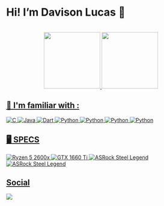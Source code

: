 # Hi! I’m Davison Lucas 🖖
<br/>

<div align="center">
  <a href="https://github.com/DLucMv">
  <img height="150em" src="https://github-readme-stats.vercel.app/api?username=DLucMv&show_icons=true&theme=transparent"/>
  <img height="150em" src="https://github-readme-stats.vercel.app/api/top-langs/?username=DLucMv&layout=compact&theme=transparent"/>
</div>

## 🚀 I'm familiar with : 
<div style="display: inline_block">
  <img align="center "alt="C" src="https://img.shields.io/badge/C-00599C?style=for-the-badge&logo=c&logoColor=white"/>
  <img align="center "alt="Java" src="https://img.shields.io/badge/Java-ED8B00?style=for-the-badge&logo=java&logoColor=white"/>
  <img align="center "alt="Dart" src="https://img.shields.io/badge/Dart-0175C2?style=for-the-badge&logo=dart&logoColor=white"/>
  <img align="center "alt="Python" src="https://img.shields.io/badge/Python-3776AB?style=for-the-badge&logo=python&logoColor=white"/>
  <img align="center "alt="Python" src="https://img.shields.io/badge/MySQL-00000F?style=for-the-badge&logo=mysql&logoColor=white"/>
  <img align="center "alt="Python" src="https://img.shields.io/badge/Spring-6DB33F?style=for-the-badge&logo=spring&logoColor=white"/>
  <img align="center "alt="Python" src="https://img.shields.io/badge/Flutter-02569B?style=for-the-badge&logo=flutter&logoColor=white"/>
</div>
  
## 🖥️ SPECS
<div style="display: inline_block">
  <img align="center "alt="Ryzen 5 2600x" src="https://badgen.net/badge/AMD/Ryzen 5 2600x/red?icon=AMD"/>
  <img align="center "alt="GTX 1660 Ti" src="https://badgen.net/badge/NVIDIA/GTX 1660 Ti | ROG Strix/green?icon="/>
  <img align="center "alt="ASRock Steel Legend" src="https://badgen.net/badge/ASRock/B450 | Steel Legend/grey?icon="/>
  <img align="center "alt="ASRock Steel Legend" src="https://badgen.net/badge/G.Skill/TridentZ | 16Gb | 3200Mhz/red?icon="/>
</div>
  
## Social
<div style="display: inline_block">
  <a href = "mailto:dlucasmv@gmail.com"><img src="https://img.shields.io/badge/Gmail-D14836?style=for-the-badge&logo=gmail&logoColor=white" target="_blank"></a>
</div>



<!---
DLucMv/DLucMv is a ✨ special ✨ repository because its `README.md` (this file) appears on your GitHub profile.
You can click the Preview link to take a look at your changes.
--->
